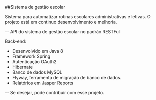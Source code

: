 ##Sistema de gestão escolar

Sistema para automatizar rotinas escolares administrativas e letivas.
O projeto está em continuo desenvolvimento e melhoria.


--
 API do sistema de gestão escolar no padrão RESTFul

Back-end:
- Desenvolvido em Java 8
- Framework Spring
- Autenticação OAuth2
- Hibernate
- Banco de dados MySQL
- Flyway, ferramenta de migração de banco de dados.
- Relatórios em Jasper Reports


--
Se desejar, pode contribuir com esse projeto.
